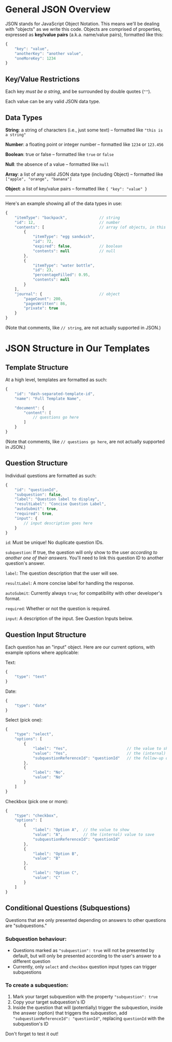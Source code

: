 # General JSON Overview

JSON stands for JavaScript Object Notation. This means we'll be dealing with "objects" as we write this code. Objects are comprised of properties, expressed as **key/value pairs** (a.k.a. name/value pairs), formatted like this:

```js
{
    "key": "value",
    "anotherKey": "another value",
    "oneMoreKey": 1234
}
```

## Key/Value Restrictions

Each key *must be a string*, and be surrounded by double quotes (`""`).

Each value can be any valid JSON data type.

## Data Types

**String**: a string of characters (i.e., just some text) – formatted like `"this is a string"`

**Number**: a floating point or integer number – formatted like `1234` or `123.456`

**Boolean**: true or false – formatted like `true` or `false`

**Null**: the absence of a value – formatted like `null`

**Array**: a list of any valid JSON data type (including Object) – formatted like `["apple", "orange", "banana"]`

**Object**: a list of key/value pairs – formatted like `{ "key": "value" }`

---

Here's an example showing all of the data types in use:
```js
{
    "itemType": "backpack",              // string
    "id": 12,                            // number
    "contents": [                        // array (of objects, in this case)
        {
            "itemType": "egg sandwich",
            "id": 72,
            "expired": false,            // boolean
            "contents": null             // null
        },
        {
            "itemType": "water bottle",
            "id": 23,
            "percentageFilled": 0.95,
            "contents": null
        }
    ],
    "journal": {                         // object
        "pageCount": 200,
        "pagesWritten": 86,
        "private": true
    }
}
```
(Note that comments, like `// string`, are not actually supported in JSON.)

# JSON Structure in Our Templates

## Template Structure

At a high level, templates are formatted as such:

```js
{
    "id": "dash-separated-template-id",
    "name": "Full Template Name",

    "document": {
        "content": [
            // questions go here
        ]
    }
}
```
(Note that comments, like `// questions go here`, are not actually supported in JSON.)

## Question Structure

Individual questions are formatted as such:

```js
{
    "id": "questionId",
    "subquestion": false,
    "label": "Question label to display",
    "resultLabel": "Concise Question Label",
    "autoSubmit": true,
    "required": true,
    "input": {
        // input description goes here
    }
}
```

`id`: Must be unique! No duplicate question IDs.

`subquestion`: If true, the question will only show to the user *according to another one of their answers*. You'll need to link this question ID to another question's answer.

`label`: The question description that the user will see.

`resultLabel`: A more concise label for handling the response.

`autoSubmit`: Currently always `true`; for compatibility with other developer's format.

`required`: Whether or not the question is required.

`input`: A description of the input. See Question Inputs below.

## Question Input Structure

Each question has an "input" object. Here are our current options, with example options where applicable:

Text:
```js
{
    "type": "text"
}
```
Date:
```js
{
    "type": "date"
}
```
Select (pick one):
```js
{
    "type": "select",
    "options": [
        {
            "label": "Yes",                          // the value to show
            "value": "Yes",                          // the (internal) value to save
            "subquestionReferenceId": "questionId"   // the follow-up question to show, if they choose this option
        },
        {
            "label": "No",
            "value": "No"
        }
    ]
}
```
Checkbox (pick one or more):
```js
{
    "type": "checkbox",
    "options": [
        {
            "label": "Option A",  // the value to show
            "value": "A",         // the (internal) value to save
            "subquestionReferenceId": "questionId"
        },
        {
            "label": "Option B",
            "value": "B"
        },
        {
            "label": "Option C",
            "value": "C"
        }
    ]
}
```

## Conditional Questions (Subquestions)

Questions that are only presented depending on answers to other questions are "subquestions."

### Subquestion behaviour:
- Questions marked as `"subquestion": true` will not be presented by default, but will only be presented according to the user's answer to a different question
- Currently, only `select` and `checkbox` question input types can trigger subquestions 

### To create a subquestion:
1. Mark your target subquestion with the property `"subquestion": true`
2. Copy your target subquestion's ID
3. Inside the question that will (potentially) trigger the subquestion, inside the answer (option) that triggers the subquestion, add `"subquestionReferenceId": "questionId"`, replacing `questionId` with the subquestion's ID

Don't forget to test it out!
